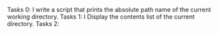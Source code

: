 Tasks 0:
I write a script that prints the absolute path name of the current working directory.
Tasks 1:
I Display the contents list of the current directory.
Tasks 2:

